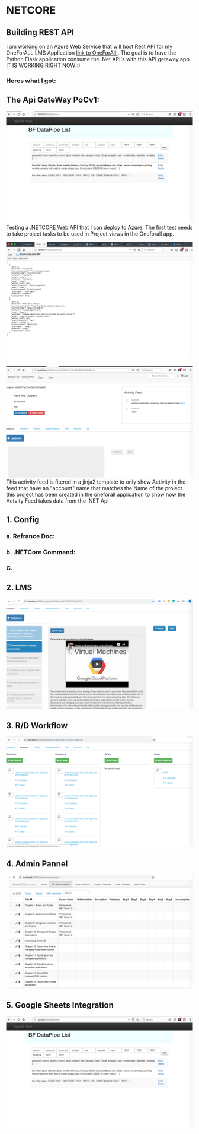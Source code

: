 # NETCORE
## Building REST API

I am working on an Azure Web Service that will host Rest API for my OneForALL LMS Application [link to OneForAll!](https://github.com/BlackFoxgamingstudio/OneForAll). The goal is to have the Python Flask application consume the .Net API's with this API geteway app. IT IS WORKING RIGHT NOW!:)

### Heres what I got:

## The Api GateWay PoCv1:

![Image of PoC test1](https://raw.githubusercontent.com/BlackFoxgamingstudio/NETCORE/master/test1.png)
Testing a .NETCORE Web API that I can deploy to Azure. The first test needs to take project tasks to be used in Project views in the Oneforall app. 

![Image of PoC test2](https://raw.githubusercontent.com/BlackFoxgamingstudio/NETCORE/master/test2.png)


![Image of PoC test3](https://raw.githubusercontent.com/BlackFoxgamingstudio/NETCORE/master/test3.png)
This activity feed is fitered in a jinja2 template to only show Activity in the feed that have an "account" name that matches the Name of the project. this project has been created in the oneforall application to show how the Actvity Feed takes data from the .NET Api


## 1. Config

   ### a. Refrance Doc:
   
   ### b. .NETCore Command:
   
   ### C.
   
## 2. LMS

![Image of Project based LMS](https://raw.githubusercontent.com/BlackFoxgamingstudio/NETCORE/master/lmstest4.png)
## 3. R/D Workflow


![Image of users Workflow](https://raw.githubusercontent.com/BlackFoxgamingstudio/NETCORE/master/RDstudytest5.png)
## 4. Admin Pannel


![Image of PoC export and update classes and projects](https://raw.githubusercontent.com/BlackFoxgamingstudio/NETCORE/master/Admin_Pannel.png)
## 5. Google Sheets Integration


![Image of PoC export and update classes and projects](https://raw.githubusercontent.com/BlackFoxgamingstudio/NETCORE/master/test1.png)

